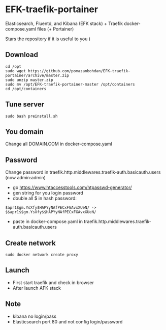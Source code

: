 # EFK-traefik-portainer
Elasticsearch, Fluentd, and Kibana (EFK stack) + Traefik docker-compose.yaml files (+ Portainer)

Stars the repository if it is useful to you )

## Download
```dif
cd /opt
sudo wget https://github.com/pomazanbohdan/EFK-traefik-portainer/archive/master.zip
sudo unzip master.zip
sudo mv /opt/EFK-traefik-portainer-master /opt/containers
cd /opt/containers
```

## Tune server
```dif
sudo bash preinstall.sh
```
## You domain
Change all DOMAIN.COM in docker-compose.yaml

## Password
Change password in traefik.http.middlewares.traefik-auth.basicauth.users (now 
admin:admin)
- go https://www.htaccesstools.com/htpasswd-generator/
- gen string for you login password
- double  all $ in hash  password:
 ```dif
 $apr1$gm.YsXfy$HAPYyNAfPECxFGAvxXUeN/ -> $$apr1$$gm.YsXfy$$HAPYyNAfPECxFGAvxXUeN/
 ```
- paste in  docker-compose.yaml in traefik.http.middlewares.traefik-auth.basicauth.users

## Create network
```dif
sudo docker network create proxy
```
## Launch
- First start traefik and check in browser
- After launch AFK stack

## Note
- kibana no login/pass
- Elasticsearch port 80 and not config login/password 